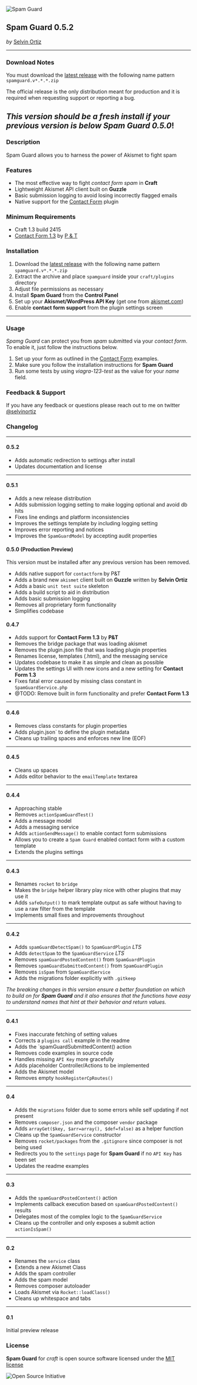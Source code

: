 ![Spam Guard](resources/img/spamguard.png)

## Spam Guard 0.5.2
*by* [Selvin Ortiz](http://twitter.com/selvinortiz)

----
### Download Notes
You must download the [latest release](https://github.com/selvinortiz/craft.spamguard/releases) with the following name pattern `spamguard.v*.*.*.zip`

The official release is the only distribution meant for production and it is required when requesting support or reporting a bug.

_This version should be a fresh install if your previous version is below *Spam Guard 0.5.0*_!
----
### Description
Spam Guard allows you to harness the power of Akismet to fight spam

### Features
* The most effective way to fight _contact form spam_ in **Craft**
* Lightweight Akismet API client built on **Guzzle**
* Basic submission logging to avoid losing incorrectly flagged emails
* Native support for the [Contact Form](https://github.com/pixelandtonic/ContactForm) plugin

### Minimum Requirements
- Craft 1.3 build 2415
- [Contact Form 1.3](https://github.com/pixelandtonic/ContactForm) by [P & T](http://pixelandtonic.com)

### Installation
1. Download the [latest release](https://github.com/selvinortiz/craft.spamguard/releases) with the following name pattern `spamguard.v*.*.*.zip`
2. Extract the archive and place `spamguard` inside your `craft/plugins` directory
3. Adjust file permissions as necessary
4. Install **Spam Guard** from the **Control Panel**
5. Set up your **Akismet/WordPress API Key** (get one from [akismet.com](http://akismet.com))
6. Enable **contact form support** from the plugin settings screen

----

### Usage
*Spamg Guard* can protect you from *spam* submitted via your _contact form_. To enable it, just follow the instructions below.

1. Set up your form as outlined in the [Contact Form](https://github.com/pixelandtonic/ContactForm) examples.
2. Make sure you follow the installation instructions for **Spam Guard**
3. Run some tests by using *viagra-123-test* as the value for your *name* field.

### Feedback & Support
If you have any feedback or questions please reach out to me on twitter [@selvinortiz](http://twitter.com/selvinortiz)

### Changelog

----
#### 0.5.2
- Adds automatic redirection to settings after install
- Updates documentation and license

----
#### 0.5.1
- Adds a new release distribution
- Adds submission logging setting to make logging optional and avoid db hits
- Fixes line endings and platform inconsistencies
- Improves the settings template by including logging setting
- Improves error reporting and notices
- Improves the `SpamGuardModel` by accepting audit properties

#### 0.5.0 (Production Preview)
This version must be installed after any previous version has been removed.

- Adds native support for `contactform` by P&T
- Adds a brand new `akismet` client built on **Guzzle** written by **Selvin Ortiz**
- Adds a basic `unit test suite` skeleton
- Adds a build script to aid in distribution
- Adds basic submission logging
- Removes all proprietary form functionality
- Simplifies codebase

#### 0.4.7
- Adds support for **Contact Form 1.3** by **P&T**
- Removes the bridge package that was loading akismet
- Removes the plugin.json file that was loading plugin properties
- Renames license, templates (.html), and the messaging service
- Updates codebase to make it as simple and clean as possible
- Updates the settings UI with new icons and a new setting for **Contact Form 1.3**
- Fixes fatal error caused by missing class constant in `SpamGuardService.php`
- @TODO: Remove built in form functionality and prefer **Contact Form 1.3**

----
#### 0.4.6
- Removes class constants for plugin properties
- Adds plugin.json` to define the plugin metadata
- Cleans up trailing spaces and enforces new line (EOF)

----
#### 0.4.5
- Cleans up spaces
- Adds editor behavior to the `emailTemplate` textarea

----
#### 0.4.4
- Approaching stable
- Removes `actionSpamGuardTest()`
- Adds a message model
- Adds a messaging service
- Adds `actionSendMessage()` to enable contact form submissions
- Allows you to create a `Spam Guard` enabled contact form with a custom template
- Extends the plugins settings

----
#### 0.4.3
- Renames `rocket` to `bridge`
- Makes the `bridge` helper library play nice with other plugins that may use it
- Adds `safeOutput()` to mark template output as safe without having to use a raw filter from the template
- Implements small fixes and improvements throughout

----
#### 0.4.2
- Adds `spamGuardDetectSpam()` to `SpamGuardPlugin` *LTS*
- Adds `detectSpam` to the `SpamGuardService` *LTS*
- Removes `spamGuardPostedContent()` from `SpamGuardPlugin`
- Removes `spamGuardSubmittedContent()` from `SpamGuardPlugin`
- Removes `isSpam` from `SpamGuardService`
- Adds the migrations folder explicitly with `.gitkeep`

*The breaking changes in this version ensure a better foundation on which to build on for __Spam Guard__
and it also ensures that the functions have easy to understand names that hint at their behavior and return values.*

----
#### 0.4.1
- Fixes inaccurate fetching of setting values
- Corrects a `plugins call` example in the readme
- Adds the `spamGuardSubmittedContent() action
- Removes code examples in source code
- Handles missing `API Key` more gracefully
- Adds placeholder Controller/Actions to be implemented
- Adds the Akismet model
- Removes empty `hookRegisterCpRoutes()`

----
#### 0.4
- Adds the `migrations` folder due to some errors while self updating if not present
- Removes `composer.json` and the composer `vendor` package
- Adds `arrayGet($key, $arr=array(), $def=false)` as a helper function
- Cleans up the `SpamGuardService` constructor
- Removes `rocket/packages` from the `.gitignore` since composer is not being used
- Redirects you to the `settings` page for __Spam Guard__ if no `API Key` has been set
- Updates the readme examples

----
#### 0.3
- Adds the `spamGuardPostedContent()` action
- Implements callback execution based on `spamGuardPostedContent()` results
- Delegates most of the complex logic to the `SpamGuardService`
- Cleans up the controller and only exposes a submit action `actionIsSpam()`

----
#### 0.2
- Renames the `service` class
- Extends a new Akismet Class
- Adds the spam controller
- Adds the spam model
- Removes composer autoloader
- Loads Akismet via `Rocket::loadClass()`
- Cleans up whitespace and tabs

----
#### 0.1
Initial preview release

### License
**Spam Guard** for _craft_ is open source software licensed under the [MIT license](http://opensource.org/licenses/MIT)

![Open Source Initiative](resources/img/osilogo.png)
